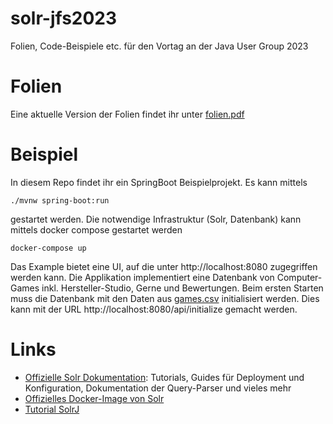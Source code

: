 # solr-jfs2023
Folien, Code-Beispiele etc. für den Vortag an der Java User Group 2023

# Folien
Eine aktuelle Version der Folien findet ihr unter [folien.pdf](folien.pdf)

# Beispiel
In diesem Repo findet ihr ein SpringBoot Beispielprojekt. Es kann mittels
```
./mvnw spring-boot:run
```

gestartet werden. Die notwendige Infrastruktur (Solr, Datenbank) kann mittels docker compose gestartet werden
```
docker-compose up
```

Das Example bietet eine UI, auf die unter http://localhost:8080 zugegriffen werden kann. Die Applikation implementiert eine Datenbank von Computer-Games inkl. Hersteller-Studio, Gerne und Bewertungen.
Beim ersten Starten muss die Datenbank mit den Daten aus [games.csv](src/main/resources/games.csv) initialisiert werden. Dies kann mit der URL http://localhost:8080/api/initialize gemacht werden.


# Links

* [Offizielle Solr Dokumentation](https://solr.apache.org/guide/solr/latest/getting-started/solr-tutorial.html): Tutorials, Guides für Deployment und Konfiguration, Dokumentation der Query-Parser und vieles mehr
* [Offizielles Docker-Image von Solr](https://hub.docker.com/_/solr)
* [Tutorial SolrJ](https://www.baeldung.com/apache-solrj)
